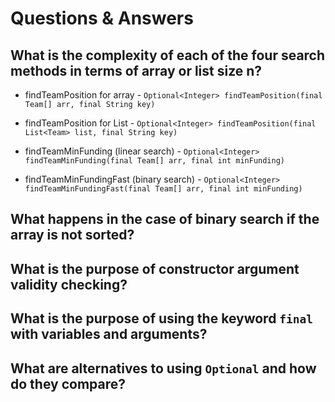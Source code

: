 # Questions & Answers

## What is the complexity of each of the four search methods in terms of array or list size n?
- findTeamPosition for array - ```Optional<Integer> findTeamPosition(final Team[] arr, final String key)```
  
- findTeamPosition for List - ```Optional<Integer> findTeamPosition(final List<Team> list, final String key)```

- findTeamMinFunding (linear search) - ```Optional<Integer> findTeamMinFunding(final Team[] arr, final int minFunding)```

- findTeamMinFundingFast (binary search) - ```Optional<Integer> findTeamMinFundingFast(final Team[] arr, final int minFunding)```

## What happens in the case of binary search if the array is not sorted?

## What is the purpose of constructor argument validity checking?

## What is the purpose of using the keyword ```final``` with variables and arguments?

## What are alternatives to using ```Optional``` and how do they compare?